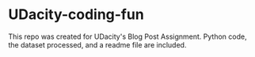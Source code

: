 # UDacity-coding-fun
This repo was created for UDacity's Blog Post Assignment. Python code, the dataset processed, and a readme file are included.
